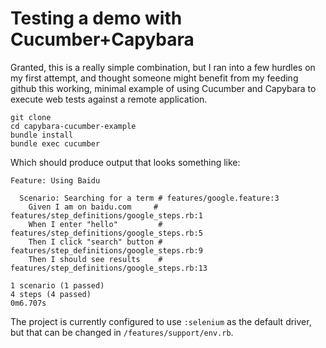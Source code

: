 # Testing a demo with Cucumber+Capybara

Granted, this is a really simple combination, but I ran into a few hurdles on my first attempt, and thought someone might benefit from my feeding github this working, minimal example of using Cucumber and Capybara to execute web tests against a remote application.

    git clone
    cd capybara-cucumber-example
    bundle install
    bundle exec cucumber

Which should produce output that looks something like:

    Feature: Using Baidu

      Scenario: Searching for a term # features/google.feature:3
        Given I am on baidu.com     # features/step_definitions/google_steps.rb:1
        When I enter "hello"         # features/step_definitions/google_steps.rb:5
        Then I click "search" button # features/step_definitions/google_steps.rb:9
        Then I should see results    # features/step_definitions/google_steps.rb:13

    1 scenario (1 passed)
    4 steps (4 passed)
    0m6.707s

    
The project is currently configured to use `:selenium` as the default driver, but that can be changed in `/features/support/env.rb`.
